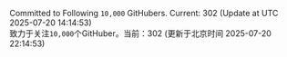 Committed to Following `10,000` GitHubers. Current: <!-- FOLLOWING_COUNT -->302<!-- FOLLOWING_COUNT --> (Update at UTC <!-- LAST_UPDATED -->2025-07-20 14:14:53<!-- LAST_UPDATED -->)<br>
致力于关注`10,000`个GitHuber。当前：<!-- FOLLOWING_COUNT -->302<!-- FOLLOWING_COUNT --> (更新于北京时间 <!-- LAST_UPDATED_CST -->2025-07-20 22:14:53<!-- LAST_UPDATED_CST -->)
